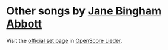 
# Other songs by [Jane Bingham Abbott](..)

Visit the [official set page] in [OpenScore Lieder].

[official set page]: https://musescore.com/openscore-lieder-corpus/sets/5106766
[OpenScore Lieder]: https://musescore.com/openscore-lieder-corpus

